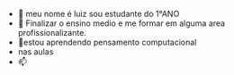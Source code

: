 - 👋 meu nome é luiz sou estudante do 1°ANO
- 👀 Finalizar o ensino medio e me formar em alguma area profissionalizante.
- 🌱estou aprendendo pensamento computacional
-    nas aulas
- 📫 

<!---
LuizC007/LuizC007 is a ✨ special ✨ repository because its `README.md` (this file) appears on your GitHub profile.
You can click the Preview link to take a look at your changes.
--->
